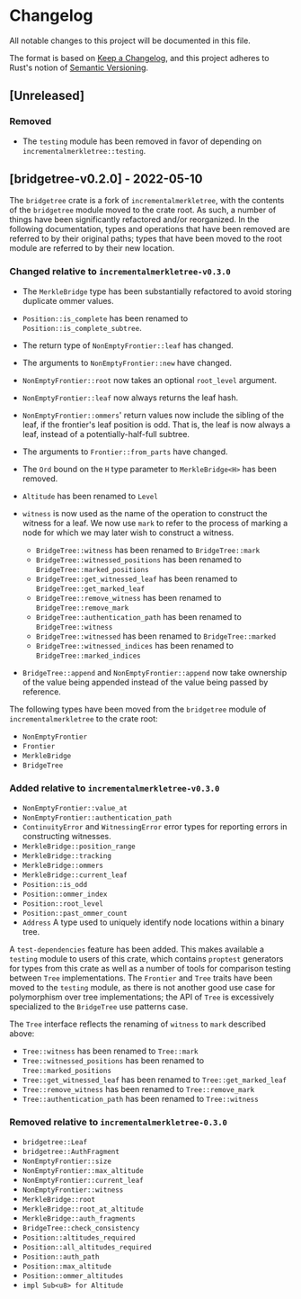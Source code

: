 # Changelog
All notable changes to this project will be documented in this file.

The format is based on [Keep a Changelog](https://keepachangelog.com/en/1.0.0/),
and this project adheres to Rust's notion of
[Semantic Versioning](https://semver.org/spec/v2.0.0.html).

## [Unreleased]

### Removed

- The `testing` module has been removed in favor of depending on
  `incrementalmerkletree::testing`.

## [bridgetree-v0.2.0] - 2022-05-10

The `bridgetree` crate is a fork of `incrementalmerkletree`, with the contents
of the `bridgetree` module moved to the crate root. As such, a number of things
have been significantly refactored and/or reorganized. In the following
documentation, types and operations that have been removed are referred to by
their original paths; types that have been moved to the root module are
referred to by their new location.

### Changed relative to `incrementalmerkletree-v0.3.0`

- The `MerkleBridge` type has been substantially refactored to avoid storing duplicate
  ommer values.

- `Position::is_complete` has been renamed to `Position::is_complete_subtree`.
- The return type of `NonEmptyFrontier::leaf` has changed.
- The arguments to `NonEmptyFrontier::new` have changed.
- `NonEmptyFrontier::root` now takes an optional `root_level` argument.
- `NonEmptyFrontier::leaf` now always returns the leaf hash.
- `NonEmptyFrontier::ommers`' return values now include the sibling of the leaf,
  if the frontier's leaf position is odd. That is, the leaf is now always a leaf,
  instead of a potentially-half-full subtree.
- The arguments to `Frontier::from_parts` have changed.
- The `Ord` bound on the `H` type parameter to `MerkleBridge<H>` has been removed.
- `Altitude` has been renamed to `Level`
- `witness` is now used as the name of the operation to construct the witness for a leaf.
  We now use `mark` to refer to the process of marking a node for which we may later wish
  to construct a witness.
  - `BridgeTree::witness` has been renamed to `BridgeTree::mark`
  - `BridgeTree::witnessed_positions` has been renamed to `BridgeTree::marked_positions`
  - `BridgeTree::get_witnessed_leaf` has been renamed to `BridgeTree::get_marked_leaf`
  - `BridgeTree::remove_witness` has been renamed to `BridgeTree::remove_mark`
  - `BridgeTree::authentication_path` has been renamed to `BridgeTree::witness`
  - `BridgeTree::witnessed` has been renamed to `BridgeTree::marked`
  - `BridgeTree::witnessed_indices` has been renamed to `BridgeTree::marked_indices`
- `BridgeTree::append` and `NonEmptyFrontier::append` now take ownership of the
  value being appended instead of the value being passed by reference.

The following types have been moved from the `bridgetree` module of
`incrementalmerkletree` to the crate root:

- `NonEmptyFrontier`
- `Frontier`
- `MerkleBridge`
- `BridgeTree`

### Added relative to `incrementalmerkletree-v0.3.0`

- `NonEmptyFrontier::value_at`
- `NonEmptyFrontier::authentication_path`
- `ContinuityError` and `WitnessingError` error types for reporting errors in
  constructing witnesses.
- `MerkleBridge::position_range`
- `MerkleBridge::tracking`
- `MerkleBridge::ommers`
- `MerkleBridge::current_leaf`
- `Position::is_odd`
- `Position::ommer_index`
- `Position::root_level`
- `Position::past_ommer_count`
- `Address` A type used to uniquely identify node locations within a binary tree.

A `test-dependencies` feature has been added. This makes available a `testing`
module to users of this crate, which contains `proptest` generators for types
from this crate as well as a number of tools for comparison testing between
`Tree` implementations.  The `Frontier` and `Tree` traits have been moved to
the `testing` module, as there is not another good use case for polymorphism
over tree implementations; the API of `Tree` is excessively specialized to the
`BridgeTree` use patterns case.

The `Tree` interface reflects the renaming of `witness` to `mark` described above:
  - `Tree::witness` has been renamed to `Tree::mark`
  - `Tree::witnessed_positions` has been renamed to `Tree::marked_positions`
  - `Tree::get_witnessed_leaf` has been renamed to `Tree::get_marked_leaf`
  - `Tree::remove_witness` has been renamed to `Tree::remove_mark`
  - `Tree::authentication_path` has been renamed to `Tree::witness`

### Removed relative to `incrementalmerkletree-0.3.0`

- `bridgetree::Leaf`
- `bridgetree::AuthFragment`
- `NonEmptyFrontier::size`
- `NonEmptyFrontier::max_altitude`
- `NonEmptyFrontier::current_leaf`
- `NonEmptyFrontier::witness`
- `MerkleBridge::root`
- `MerkleBridge::root_at_altitude`
- `MerkleBridge::auth_fragments`
- `BridgeTree::check_consistency`
- `Position::altitudes_required`
- `Position::all_altitudes_required`
- `Position::auth_path`
- `Position::max_altitude`
- `Position::ommer_altitudes`
- `impl Sub<u8> for Altitude`
